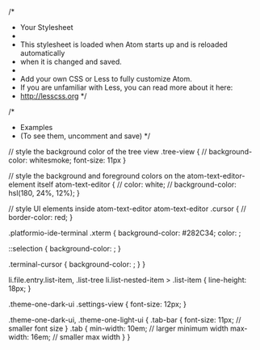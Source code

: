 /*
 * Your Stylesheet
 *
 * This stylesheet is loaded when Atom starts up and is reloaded automatically
 * when it is changed and saved.
 *
 * Add your own CSS or Less to fully customize Atom.
 * If you are unfamiliar with Less, you can read more about it here:
 * http://lesscss.org
 */


/*
 * Examples
 * (To see them, uncomment and save)
 */

// style the background color of the tree view
.tree-view {
  // background-color: whitesmoke;
  font-size: 11px
}

// style the background and foreground colors on the atom-text-editor-element itself
atom-text-editor {
  // color: white;
  // background-color: hsl(180, 24%, 12%);
}

// style UI elements inside atom-text-editor
atom-text-editor .cursor {
  // border-color: red;
}


.platformio-ide-terminal .xterm {
  background-color: #282C34;
  color: ;

  ::selection {
    background-color: ;
  }

  .terminal-cursor {
    background-color: ;
  }
}


li.file.entry.list-item, .list-tree li.list-nested-item > .list-item {
  line-height: 18px;
}

.theme-one-dark-ui .settings-view {
  font-size: 12px;
}

.theme-one-dark-ui,
.theme-one-light-ui {
  .tab-bar {
    font-size: 11px; // smaller font size
  }
  .tab {
    min-width: 10em; // larger minimum width
    max-width: 16em; // smaller max width
  }
}
